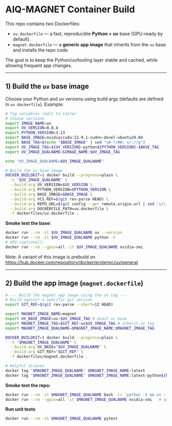 # AIQ-MAGNET Container Build

This repo contains two Dockerfiles:

- `uv.dockerfile` — a fast, reproducible **Python + uv** base (GPU-ready by default).
- `magnet.dockerfile` — a **generic app image** that inherits from the `uv` base and installs the repo code.

The goal is to keep the Python/uv/tooling layer stable and cached, while allowing frequent app changes.

---

## 1) Build the `uv` base image

Choose your Python and uv versions using build args (defaults are defined in `uv.dockerfile`). Example:

```bash
# Tag variables (edit to taste)
# Choose versions
export IMAGE_NAME=uv
export UV_VERSION=0.8.4
export PYTHON_VERSION=3.13
export BASE_IMAGE=nvidia/cuda:12.9.1-cudnn-devel-ubuntu24.04
export BASE_TAG=$(echo "$BASE_IMAGE" | sed "s#.*/##; s/://g")
export UV_IMAGE_TAG=${UV_VERSION}-python${PYTHON_VERSION}-$BASE_TAG
export UV_IMAGE_QUALNAME=$IMAGE_NAME:$UV_IMAGE_TAG

echo "UV_IMAGE_QUALNAME=$UV_IMAGE_QUALNAME"

# Build the uv base image
DOCKER_BUILDKIT=1 docker build --progress=plain \
  -t "$UV_IMAGE_QUALNAME" \
  --build-arg UV_VERSION=$UV_VERSION \
  --build-arg PYTHON_VERSION=$PYTHON_VERSION \
  --build-arg BASE_IMAGE=$BASE_IMAGE \
  --build-arg VCS_REF=$(git rev-parse HEAD) \
  --build-arg REPO_URL=$(git config --get remote.origin.url | sed 's/\.git$//') \
  --build-arg DOCKERFILE_PATH=uv.dockerfile \
  -f dockerfiles/uv.dockerfile .
```

**Smoke test the base:**

```bash
docker run --rm -it $UV_IMAGE_QUALNAME uv --version
docker run --rm -it $UV_IMAGE_QUALNAME python -V
# GPU (optional):
docker run --rm --gpus=all -it $UV_IMAGE_QUALNAME nvidia-smi
```

Note: A variant of this image is prebuild on https://hub.docker.com/repository/docker/erotemic/uv/general

---

## 2) Build the app image (`magnet.dockerfile`)


```bash
# --- Build the magnet app image using the uv tag ---
# Build against a specific git version
export GIT_REF=$(git rev-parse --short=12 HEAD)

export MAGNET_IMAGE_NAME=magnet
export UV_BASE_IMAGE=uv:$UV_IMAGE_TAG # exact uv base
export MAGNET_IMAGE_TAG=$GIT_REF-uv$UV_IMAGE_TAG # inherit uv tag
export MAGNET_IMAGE_QUALNAME=$MAGNET_IMAGE_NAME:$MAGNET_IMAGE_TAG

DOCKER_BUILDKIT=1 docker build --progress=plain \
  -t "$MAGNET_IMAGE_QUALNAME" \
  --build-arg UV_BASE="$UV_IMAGE_QUALNAME" \
  --build-arg GIT_REF="$GIT_REF" \
  -f dockerfiles/magnet.dockerfile .

# Helpful aliases
docker tag "$MAGNET_IMAGE_QUALNAME" $MAGNET_IMAGE_NAME:latest
docker tag "$MAGNET_IMAGE_QUALNAME" $MAGNET_IMAGE_NAME:latest-python${PYTHON_VERSION}
```

**Smoke test the repo:**

```bash
docker run --rm -it $MAGNET_IMAGE_QUALNAME bash -lc 'python -V && uv --version'
docker run --rm --gpus=all -it $MAGNET_IMAGE_QUALNAME nvidia-smi   # optional
```


**Run unit tests** 
```bash
docker run --rm -it $MAGNET_IMAGE_QUALNAME pytest
```
